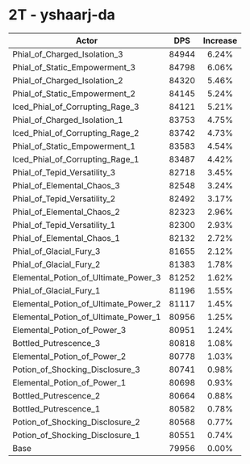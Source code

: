# 2T - yshaarj-da
| Actor | DPS | Increase |
|---|:---:|:---:|
|Phial_of_Charged_Isolation_3|84944|6.24%|
|Phial_of_Static_Empowerment_3|84798|6.06%|
|Phial_of_Charged_Isolation_2|84320|5.46%|
|Phial_of_Static_Empowerment_2|84145|5.24%|
|Iced_Phial_of_Corrupting_Rage_3|84121|5.21%|
|Phial_of_Charged_Isolation_1|83753|4.75%|
|Iced_Phial_of_Corrupting_Rage_2|83742|4.73%|
|Phial_of_Static_Empowerment_1|83583|4.54%|
|Iced_Phial_of_Corrupting_Rage_1|83487|4.42%|
|Phial_of_Tepid_Versatility_3|82718|3.45%|
|Phial_of_Elemental_Chaos_3|82548|3.24%|
|Phial_of_Tepid_Versatility_2|82492|3.17%|
|Phial_of_Elemental_Chaos_2|82323|2.96%|
|Phial_of_Tepid_Versatility_1|82300|2.93%|
|Phial_of_Elemental_Chaos_1|82132|2.72%|
|Phial_of_Glacial_Fury_3|81655|2.12%|
|Phial_of_Glacial_Fury_2|81383|1.78%|
|Elemental_Potion_of_Ultimate_Power_3|81252|1.62%|
|Phial_of_Glacial_Fury_1|81196|1.55%|
|Elemental_Potion_of_Ultimate_Power_2|81117|1.45%|
|Elemental_Potion_of_Ultimate_Power_1|80956|1.25%|
|Elemental_Potion_of_Power_3|80951|1.24%|
|Bottled_Putrescence_3|80818|1.08%|
|Elemental_Potion_of_Power_2|80778|1.03%|
|Potion_of_Shocking_Disclosure_3|80741|0.98%|
|Elemental_Potion_of_Power_1|80698|0.93%|
|Bottled_Putrescence_2|80664|0.88%|
|Bottled_Putrescence_1|80582|0.78%|
|Potion_of_Shocking_Disclosure_2|80568|0.77%|
|Potion_of_Shocking_Disclosure_1|80551|0.74%|
|Base|79956|0.00%|
